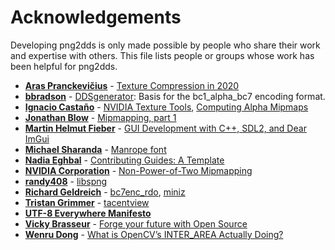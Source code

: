 # Acknowledgements

Developing png2dds is only made possible by people who share their work and expertise with others. This file lists people or groups whose work has been helpful for png2dds.

* **[Aras Pranckevičius](https://aras-p.info)** - [Texture Compression in 2020](https://aras-p.info/blog/2020/12/08/Texture-Compression-in-2020)
* **[bbradson](https://github.com/bbradson)** - [DDSgenerator](https://github.com/bbradson/DDSgenerator): Basis for the bc1_alpha_bc7 encoding format.
* **[Ignacio Castaño](http://www.ludicon.com/castano/blog/)** - [NVIDIA Texture Tools](https://github.com/castano/nvidia-texture-tools), [Computing Alpha Mipmaps](http://www.ludicon.com/castano/blog/articles/computing-alpha-mipmaps/)
* **[Jonathan Blow](http://number-none.com/blow/index.html)** - [Mipmapping, part 1](http://number-none.com/product/Mipmapping,%20Part%201/index.html)
* **[Martin Helmut Fieber](https://martin-fieber.de)** - [GUI Development with C++, SDL2, and Dear ImGui](https://martin-fieber.de/blog/gui-development-with-cpp-sdl2-and-dear-imgui)
* **[Michael Sharanda](https://www.gent.media/about)** - [Manrope font](https://www.gent.media/manrope)
* **[Nadia Eghbal](https://github.com/nayafia)** - [Contributing Guides: A Template](https://github.com/nayafia/contributing-template)
* **[NVIDIA Corporation](https://www.nvidia.com)** - [Non-Power-of-Two Mipmapping](http://nvidia.com/object/np2_mipmapping.html)
* **[randy408](https://github.com/randy408)** - [libspng](https://libspng.org)
* **[Richard Geldreich](https://richg42.blogspot.com)** - [bc7enc_rdo](https://github.com/richgel999/bc7enc_rdo), [miniz](https://github.com/richgel999/miniz)
* **[Tristan Grimmer](http://upperboundsinteractive.com/)** - [tacentview](https://github.com/bluescan/tacentview)
* **[UTF-8 Everywhere Manifesto](http://utf8everywhere.org)**
* **[Vicky Brasseur](https://www.vmbrasseur.com)** - [Forge your future with Open Source](https://pragprog.com/titles/vbopens/forge-your-future-with-open-source)
* **[Wenru Dong](https://medium.com/@wenrudong)** - [What is OpenCV’s INTER_AREA Actually Doing?](https://medium.com/@wenrudong/what-is-opencvs-inter-area-actually-doing-282a626a09b3)
